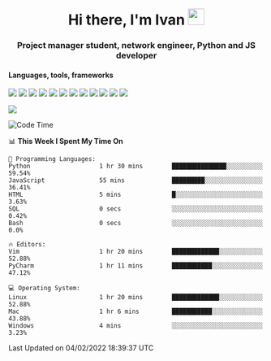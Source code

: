 <h1 align="center">Hi there, I'm Ivan <img src="https://github.com/blackcater/blackcater/blob/main/images/Hi.gif" height="32"></h1>
<h3 align="center">Project manager student, network engineer, Python and JS developer</h3>

<h4>Languages, tools, frameworks</h5>
<p float="left">
<img src="https://img.shields.io/badge/python-3670A0?style=for-the-badge&logo=python&logoColor=ffdd54">
<img src="https://img.shields.io/badge/django-%23092E20.svg?style=for-the-badge&logo=django&logoColor=white">
<img src="https://img.shields.io/badge/postgres-%23316192.svg?style=for-the-badge&logo=postgresql&logoColor=white">
<img src="https://img.shields.io/badge/pycharm-143?style=for-the-badge&logo=pycharm&logoColor=black&color=black&labelColor=green">
<img src="https://img.shields.io/badge/VIM-%2311AB00.svg?style=for-the-badge&logo=vim&logoColor=white">
<img src="https://img.shields.io/badge/Debian-D70A53?style=for-the-badge&logo=debian&logoColor=white">
<img src="https://img.shields.io/badge/Fedora-294172?style=for-the-badge&logo=fedora&logoColor=white">
<img src="https://img.shields.io/badge/mac%20os-000000?style=for-the-badge&logo=macos&logoColor=F0F0F0">
<img src="https://img.shields.io/badge/jira-%230A0FFF.svg?style=for-the-badge&logo=jira&logoColor=white">
<img src="https://img.shields.io/badge/Notion-%23000000.svg?style=for-the-badge&logo=notion&logoColor=white">
<img src="https://img.shields.io/badge/nginx-%23009639.svg?style=for-the-badge&logo=nginx&logoColor=white">
<img src="ttps://img.shields.io/badge/git-%23F05033.svg?style=for-the-badge&logo=git&logoColor=white">
 </p>
 <img src="https://www.codewars.com/users/1interceptor3/badges/large">

<!--START_SECTION:waka-->
![Code Time](http://img.shields.io/badge/Code%20Time-3%20hrs%2055%20mins-blue)

📊 **This Week I Spent My Time On** 

```text
💬 Programming Languages: 
Python                   1 hr 30 mins        ███████████████░░░░░░░░░░   59.54% 
JavaScript               55 mins             █████████░░░░░░░░░░░░░░░░   36.41% 
HTML                     5 mins              █░░░░░░░░░░░░░░░░░░░░░░░░   3.63% 
SQL                      0 secs              ░░░░░░░░░░░░░░░░░░░░░░░░░   0.42% 
Bash                     0 secs              ░░░░░░░░░░░░░░░░░░░░░░░░░   0.0%

🔥 Editors: 
Vim                      1 hr 20 mins        █████████████░░░░░░░░░░░░   52.88% 
PyCharm                  1 hr 11 mins        ███████████░░░░░░░░░░░░░░   47.12%

💻 Operating System: 
Linux                    1 hr 20 mins        █████████████░░░░░░░░░░░░   52.88% 
Mac                      1 hr 6 mins         ███████████░░░░░░░░░░░░░░   43.88% 
Windows                  4 mins              ░░░░░░░░░░░░░░░░░░░░░░░░░   3.23%

```


 Last Updated on 04/02/2022 18:39:37 UTC
<!--END_SECTION:waka-->
